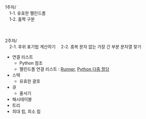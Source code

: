 1주차/  
&emsp;1-1. 유효한 팰린드롬  
&emsp;1-2. 홀짝 구분
<br/>   
<br/>   
2주차/  
&emsp;2-1. 후위 표기법 계산하기
&emsp;2-2. 중복 문자 없는 가장 긴 부분 문자열 찾기
- 연결 리스트
    - Python 참조
    - 팰린드롬 연결 리스트 : [Runner](https://medium.com/@heeee/python-%ED%8C%B0%EB%A6%B0%EB%93%9C%EB%A1%AC-%EC%97%B0%EA%B2%B0-%EB%A6%AC%EC%8A%A4%ED%8A%B8-ff0009a85496), [Python 다중 할당](https://volatile.tistory.com/9)  
- 스택
    - 유효한 괄호
- 큐
    - 줄서기
- 해시테이블
- 트리
- 최대 힙, 최소 힙